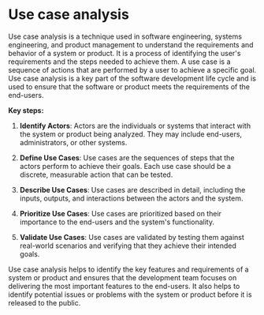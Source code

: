# Use case analysis

Use case analysis is a technique used in software engineering, systems engineering, and product management to understand the requirements and behavior of a system or product. It is a process of identifying the user's requirements and the steps needed to achieve them. A use case is a sequence of actions that are performed by a user to achieve a specific goal. Use case analysis is a key part of the software development life cycle and is used to ensure that the software or product meets the requirements of the end-users.

**Key steps:**

1. **Identify Actors**: Actors are the individuals or systems that interact with the system or product being analyzed. They may include end-users, administrators, or other systems.

2. **Define Use Cases**: Use cases are the sequences of steps that the actors perform to achieve their goals. Each use case should be a discrete, measurable action that can be tested.

3. **Describe Use Cases**: Use cases are described in detail, including the inputs, outputs, and interactions between the actors and the system.

4. **Prioritize Use Cases**: Use cases are prioritized based on their importance to the end-users and the system's functionality.

5. **Validate Use Cases**: Use cases are validated by testing them against real-world scenarios and verifying that they achieve their intended goals.

Use case analysis helps to identify the key features and requirements of a system or product and ensures that the development team focuses on delivering the most important features to the end-users. It also helps to identify potential issues or problems with the system or product before it is released to the public.
